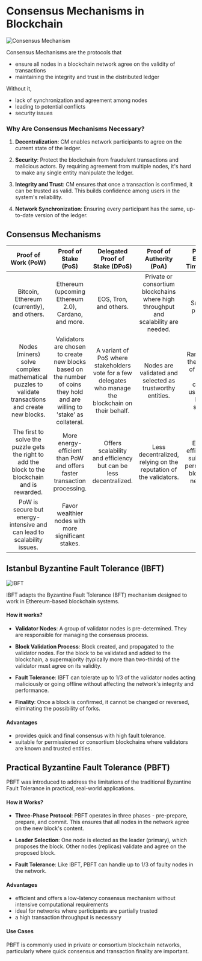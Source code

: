 # Consensus Mechanisms in Blockchain
![Consensus Mechanism](https://github.com/adeliafebriani/Tijarah-Blockchain-Notes/assets/162258265/f5f2f495-ca79-4d86-a45d-9b738c3deb42)

Consensus Mechanisms are the protocols that 
- ensure all nodes in a blockchain network agree on the validity of transactions
- maintaining the integrity and trust in the distributed ledger

Without it,
- lack of synchronization and agreement among nodes
- leading to potential conflicts
- security issues

### Why Are Consensus Mechanisms Necessary?

1. **Decentralization**: CM enables network participants to agree on the current state of the ledger. 

2. **Security**: Protect the blockchain from fraudulent transactions and malicious actors. By requiring agreement from multiple nodes, it's hard to make any single entity manipulate the ledger.

3. **Integrity and Trust**: CM ensures that once a transaction is confirmed, it can be trusted as valid. This builds confidence among users in the system's reliability.

4. **Network Synchronization**: Ensuring every participant has the same, up-to-date version of the ledger.

## Consensus Mechanisms

Proof of Work (PoW)|Proof of Stake (PoS)|Delegated Proof of Stake (DPoS)|Proof of Authority (PoA)|Proof of Elapsed Time (PoET)
:---:|:---:|:---:|:---:|:---:
Bitcoin, Ethereum (currently), and others.|Ethereum (upcoming Ethereum 2.0), Cardano, and more.|EOS, Tron, and others.|Private or consortium blockchains where high throughput and scalability are needed.|Intel’s Sawtooth platform.
Nodes (miners) solve complex mathematical puzzles to validate transactions and create new blocks.|Validators are chosen to create new blocks based on the number of coins they hold and are willing to 'stake' as collateral.|A variant of PoS where stakeholders vote for a few delegates who manage the blockchain on their behalf.|Nodes are validated and selected as trustworthy entities.|Randomizes the process of electing block creators using a fair lottery system.
The first to solve the puzzle gets the right to add the block to the blockchain and is rewarded.|More energy-efficient than PoW and offers faster transaction processing.|Offers scalability and efficiency but can be less decentralized.|Less decentralized, relying on the reputation of the validators.|Energy-efficient and suitable for permissioned blockchain networks.
PoW is secure but energy-intensive and can lead to scalability issues.|Favor wealthier nodes with more significant stakes.|||

## Istanbul Byzantine Fault Tolerance (IBFT)
![IBFT](https://github.com/adeliafebriani/Tijarah-Blockchain-Notes/assets/162258265/e0a34003-832d-4dde-a0f5-13a97125414a)

IBFT adapts the Byzantine Fault Tolerance (BFT) mechanism designed to work in Ethereum-based blockchain systems.

#### How it works?

* **Validator Nodes**: A group of validator nodes is pre-determined. They are responsible for managing the consensus process.

* **Block Validation Process**: Block created, and propagated to the validator nodes. For the block to be validated and added to the blockchain, a supermajority (typically more than two-thirds) of the validator must agree on its validity.

* **Fault Tolerance**: IBFT can tolerate up to 1/3 of the validator nodes acting maliciously or going offline without affecting the network's integrity and performance.

* **Finality**: Once a block is confirmed, it cannot be changed or reversed, eliminating the possibility of forks.

#### Advantages
* provides quick and final consensus with high fault tolerance.
* suitable for permissioned or consortium blockchains where validators are known and trusted entities.

## Practical Byzantine Fault Tolerance (PBFT)
PBFT was introduced to address the limitations of the traditional Byzantine Fault Tolerance in practical, real-world applications.

#### How it Works?

* **Three-Phase Protocol**: PBFT operates in three phases - pre-prepare, prepare, and commit. This ensures that all nodes in the network agree on the new block's content.

* **Leader Selection**: One node is elected as the leader (primary), which proposes the block. Other nodes (replicas) validate and agree on the proposed block.

* **Fault Tolerance**: Like IBFT, PBFT can handle up to 1/3 of faulty nodes in the network.

#### Advantages
* efficient and offers a low-latency consensus mechanism without intensive computational requirements
* ideal for networks where participants are partially trusted
* a high transaction throughput is necessary

#### Use Cases
PBFT is commonly used in private or consortium blockchain networks, particularly where quick consensus and transaction finality are important.

